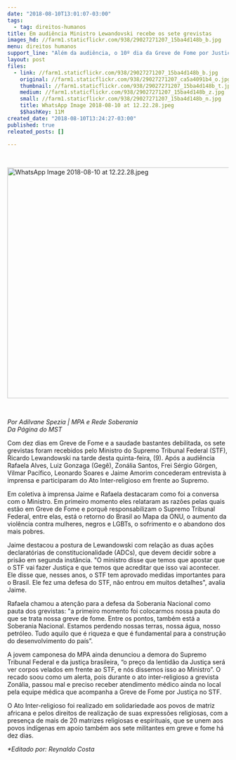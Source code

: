 ```yaml
---
date: "2018-08-10T13:01:07-03:00"
tags:
  - tag: direitos-humanos
title: Em audiência Ministro Lewandovski recebe os sete grevistas
images_hd: //farm1.staticflickr.com/938/29027271207_15ba4d148b_b.jpg
menu: direitos humanos
support_line: "Além da audiência, o 10º dia da Greve de Fome por Justiça no STF, recebeu ainda ato contra a intolerância religiosa e por democracia"
layout: post
files:
  - link: //farm1.staticflickr.com/938/29027271207_15ba4d148b_b.jpg
    original: //farm1.staticflickr.com/938/29027271207_ca5a4091b4_o.jpg
    thumbnail: //farm1.staticflickr.com/938/29027271207_15ba4d148b_t.jpg
    medium: //farm1.staticflickr.com/938/29027271207_15ba4d148b_z.jpg
    small: //farm1.staticflickr.com/938/29027271207_15ba4d148b_n.jpg
    title: WhatsApp Image 2018-08-10 at 12.22.28.jpeg
    $$hashKey: 11M
created_date: "2018-08-10T13:24:27-03:00"
published: true
releated_posts: []

---
```

<p>&nbsp;</p>

<p><img alt="WhatsApp Image 2018-08-10 at 12.22.28.jpeg" height="525" src="//farm1.staticflickr.com/938/29027271207_15ba4d148b_b.jpg" width="700" /></p>

<p>&nbsp;</p>

<p><em>Por Adilvane Spezia | MPA e Rede Soberania&nbsp;<br />
Da P&aacute;gina do MST&nbsp;</em></p>

<p>Com dez dias em Greve de Fome e a saudade bastantes debilitada, os sete grevistas foram recebidos pelo Ministro do Supremo Tribunal Federal (STF), Ricardo Lewandowski na tarde desta quinta-feira, (9). Ap&oacute;s a audi&ecirc;ncia Rafaela Alves, Luiz Gonzaga (Geg&ecirc;), Zon&aacute;lia Santos, Frei S&eacute;rgio G&ouml;rgen, Vilmar Pac&iacute;fico, Leonardo Soares e Jaime Amorim concederam entrevista &agrave; imprensa e participaram do Ato Inter-religioso em frente ao Supremo.</p>

<p>Em coletiva &agrave; imprensa Jaime e Rafaela destacaram como foi a conversa com o Ministro. Em primeiro momento eles relataram as raz&otilde;es pelas quais est&atilde;o em Greve de Fome e porqu&ecirc; responsabilizam o Supremo Tribunal Federal, entre elas, est&aacute; o retorno do Brasil ao Mapa da ONU, o aumento da viol&ecirc;ncia contra mulheres, negros e LGBTs, o sofrimento e o abandono dos mais pobres.</p>

<p>Jaime destacou a postura de Lewandowski com rela&ccedil;&atilde;o as duas a&ccedil;&otilde;es declarat&oacute;rias de constitucionalidade (ADCs), que devem decidir sobre a pris&atilde;o em segunda inst&acirc;ncia. &quot;O ministro disse que temos que apostar que o STF vai fazer Justi&ccedil;a e que temos que acreditar que isso vai acontecer. Ele disse que, nesses anos, o STF tem aprovado medidas importantes para o Brasil. Ele fez uma defesa do STF, n&atilde;o entrou em muitos detalhes&quot;, avalia Jaime.</p>

<p>Rafaela chamou a aten&ccedil;&atilde;o para a defesa da Soberania Nacional como pauta dos grevistas: &quot;a primeiro momento foi colocarmos nossa pauta do que se trata nossa greve de fome. Entre os pontos, tamb&eacute;m est&aacute; a Soberania Nacional. Estamos perdendo nossas terras, nossa &aacute;gua, nosso petr&oacute;leo. Tudo aquilo que &eacute; riqueza e que &eacute; fundamental para a constru&ccedil;&atilde;o do desenvolvimento do pa&iacute;s&rdquo;.</p>

<p>A jovem camponesa do MPA ainda denunciou a demora do Supremo Tribunal Federal e da justi&ccedil;a brasileira, &ldquo;o pre&ccedil;o da lentid&atilde;o da Justi&ccedil;a ser&aacute; ver corpos velados em frente ao STF, e n&oacute;s dissemos isso ao Ministro&rdquo;. O recado soou como um alerta, pois durante o ato inter-religioso a grevista Zon&aacute;lia, passou mal e preciso receber atendimento m&eacute;dico ainda no local pela equipe m&eacute;dica que acompanha a Greve de Fome por Justi&ccedil;a no STF.</p>

<p>O Ato Inter-religioso foi realizado em solidariedade aos povos de matriz africana e pelos direitos de realiza&ccedil;&atilde;o de suas express&otilde;es religiosas, com a presen&ccedil;a de mais de 20 matrizes religiosas e espirituais, que se unem aos povos ind&iacute;genas em apoio tamb&eacute;m aos sete militantes em greve e fome h&aacute; dez dias.</p>

<p><em>*Editado por: Reynaldo Costa</em></p>
